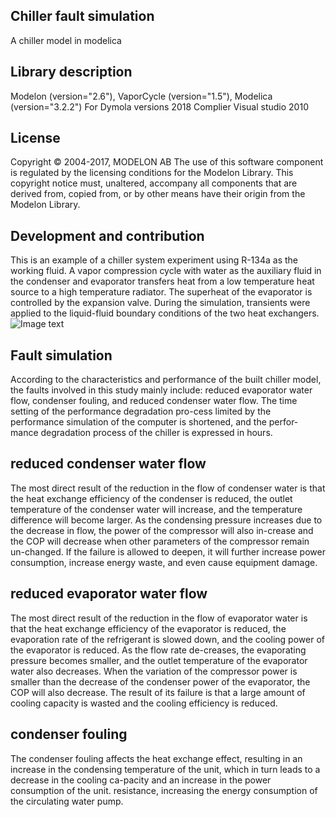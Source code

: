 ## Chiller fault simulation
A chiller model in modelica
## Library description
Modelon (version="2.6"), VaporCycle (version="1.5"), Modelica (version="3.2.2")
For Dymola versions 2018
Complier Visual studio 2010
## License
Copyright © 2004-2017, MODELON AB The use of this software component is regulated by the licensing conditions for the Modelon Library. This copyright notice must, unaltered, accompany all components that are derived from, copied from, or by other means have their origin from the Modelon Library. 
## Development and contribution
This is an example of a chiller system experiment using R-134a as the working fluid. A vapor compression cycle with water as the auxiliary fluid in the condenser and evaporator transfers heat from a low temperature heat source to a high temperature radiator. The superheat of the evaporator is controlled by the expansion valve. During the simulation, transients were applied to the liquid-fluid boundary conditions of the two heat exchangers.
![Image text](Screenshots/T1.jpg) 
## Fault simulation 
According to the characteristics and performance of the built chiller model, the faults involved in this study mainly include: reduced evaporator water flow, condenser fouling, and reduced condenser water flow. The time setting of the performance degradation pro-cess limited by the performance simulation of the computer is shortened, and the perfor-mance degradation process of the chiller is expressed in hours.
## reduced condenser water flow
The most direct result of the reduction in the flow of condenser water is that the heat exchange efficiency of the condenser is reduced, the outlet temperature of the condenser water will increase, and the temperature difference will become larger. As the condensing pressure increases due to the decrease in flow, the power of the compressor will also in-crease and the COP will decrease when other parameters of the compressor remain un-changed. If the failure is allowed to deepen, it will further increase power consumption, increase energy waste, and even cause equipment damage.
## reduced evaporator water flow
The most direct result of the reduction in the flow of evaporator water is that the heat exchange efficiency of the evaporator is reduced, the evaporation rate of the refrigerant is slowed down, and the cooling power of the evaporator is reduced. As the flow rate de-creases, the evaporating pressure becomes smaller, and the outlet temperature of the evaporator water also decreases. When the variation of the compressor power is smaller than the decrease of the condenser power of the evaporator, the COP will also decrease. The result of its failure is that a large amount of cooling capacity is wasted and the cooling efficiency is reduced.
## condenser fouling
The condenser fouling affects the heat exchange effect, resulting in an increase in the condensing temperature of the unit, which in turn leads to a decrease in the cooling ca-pacity and an increase in the power consumption of the unit. resistance, increasing the energy consumption of the circulating water pump.


